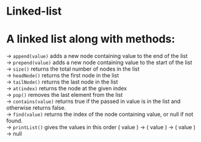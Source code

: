 # Linked-list

# A linked list along with methods:

-> `append(value)` adds a new node containing value to the end of the list  
-> `prepend(value)` adds a new node containing value to the start of the list  
-> `size()` returns the total number of nodes in the list  
-> `headNode()` returns the first node in the list  
-> `tailNode()` returns the last node in the list  
-> `at(index)` returns the node at the given index  
-> `pop()` removes the last element from the list  
-> `contains(value)` returns true if the passed in value is in the list and otherwise returns false.  
-> `find(value)` returns the index of the node containing value, or null if not found.  
-> `printList()` gives the values in this order ( value ) -> ( value ) -> ( value ) -> null  
